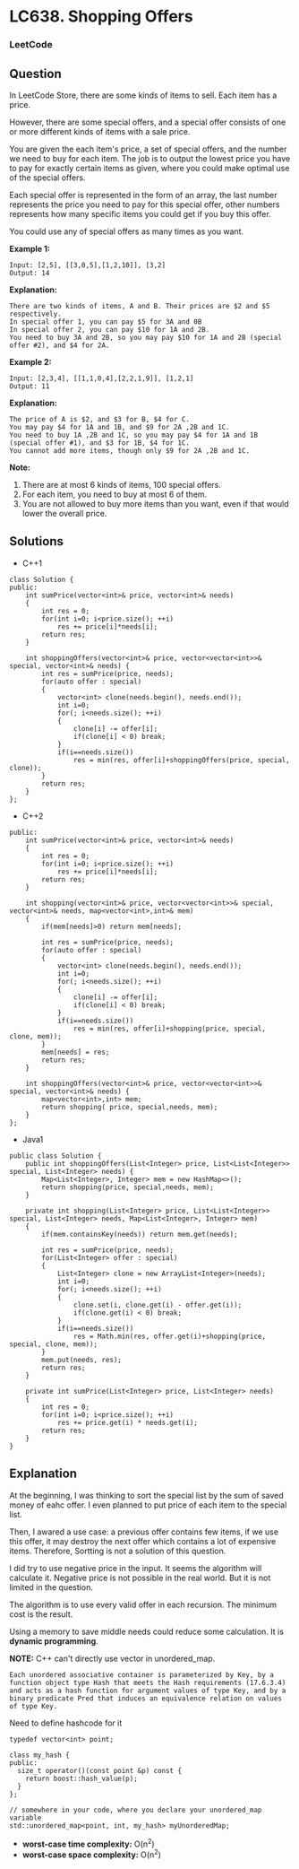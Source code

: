 # LC638. Shopping Offers

### LeetCode

## Question

In LeetCode Store, there are some kinds of items to sell. Each item has a price.

However, there are some special offers, and a special offer consists of one or more different kinds of items with a sale price.

You are given the each item's price, a set of special offers, and the number we need to buy for each item. The job is to output the lowest price you have to pay for exactly certain items as given, where you could make optimal use of the special offers.

Each special offer is represented in the form of an array, the last number represents the price you need to pay for this special offer, other numbers represents how many specific items you could get if you buy this offer.

You could use any of special offers as many times as you want.

**Example 1:**
```
Input: [2,5], [[3,0,5],[1,2,10]], [3,2]
Output: 14
```

**Explanation:**
``` 
There are two kinds of items, A and B. Their prices are $2 and $5 respectively. 
In special offer 1, you can pay $5 for 3A and 0B
In special offer 2, you can pay $10 for 1A and 2B. 
You need to buy 3A and 2B, so you may pay $10 for 1A and 2B (special offer #2), and $4 for 2A.
```

**Example 2:**
```
Input: [2,3,4], [[1,1,0,4],[2,2,1,9]], [1,2,1]
Output: 11
```

**Explanation:**
```
The price of A is $2, and $3 for B, $4 for C. 
You may pay $4 for 1A and 1B, and $9 for 2A ,2B and 1C. 
You need to buy 1A ,2B and 1C, so you may pay $4 for 1A and 1B (special offer #1), and $3 for 1B, $4 for 1C. 
You cannot add more items, though only $9 for 2A ,2B and 1C.
```
**Note:**

1.  There are at most 6 kinds of items, 100 special offers.
2.  For each item, you need to buy at most 6 of them.
3.  You are not allowed to buy more items than you want, even if that would lower the overall price.

## Solutions

* C++1
```
class Solution {
public:
    int sumPrice(vector<int>& price, vector<int>& needs)
    {
        int res = 0;
        for(int i=0; i<price.size(); ++i)
            res += price[i]*needs[i];
        return res;
    }
    
    int shoppingOffers(vector<int>& price, vector<vector<int>>& special, vector<int>& needs) {
        int res = sumPrice(price, needs);
        for(auto offer : special)
        {
            vector<int> clone(needs.begin(), needs.end());
            int i=0;
            for(; i<needs.size(); ++i)
            {
                clone[i] -= offer[i];
                if(clone[i] < 0) break;
            }
            if(i==needs.size())
                res = min(res, offer[i]+shoppingOffers(price, special, clone));
        }
        return res;
    }
};
```

* C++2
```
public:
    int sumPrice(vector<int>& price, vector<int>& needs)
    {
        int res = 0;
        for(int i=0; i<price.size(); ++i)
            res += price[i]*needs[i];
        return res;
    }
    
    int shopping(vector<int>& price, vector<vector<int>>& special, vector<int>& needs, map<vector<int>,int>& mem)
    {
        if(mem[needs]>0) return mem[needs];
        
        int res = sumPrice(price, needs);
        for(auto offer : special)
        {
            vector<int> clone(needs.begin(), needs.end());
            int i=0;
            for(; i<needs.size(); ++i)
            {
                clone[i] -= offer[i];
                if(clone[i] < 0) break;
            }
            if(i==needs.size())
                res = min(res, offer[i]+shopping(price, special, clone, mem));
        }
        mem[needs] = res;
        return res;
    }
    
    int shoppingOffers(vector<int>& price, vector<vector<int>>& special, vector<int>& needs) {
        map<vector<int>,int> mem;
        return shopping( price, special,needs, mem);
    }
};
```

* Java1
```
public class Solution {
    public int shoppingOffers(List<Integer> price, List<List<Integer>> special, List<Integer> needs) {
        Map<List<Integer>, Integer> mem = new HashMap<>();
        return shopping(price, special,needs, mem);
    }
    
    private int shopping(List<Integer> price, List<List<Integer>> special, List<Integer> needs, Map<List<Integer>, Integer> mem)
    {
        if(mem.containsKey(needs)) return mem.get(needs);
        
        int res = sumPrice(price, needs);
        for(List<Integer> offer : special)
        {
            List<Integer> clone = new ArrayList<Integer>(needs);
            int i=0;
            for(; i<needs.size(); ++i)
            {
                clone.set(i, clone.get(i) - offer.get(i));
                if(clone.get(i) < 0) break;
            }
            if(i==needs.size())
                res = Math.min(res, offer.get(i)+shopping(price, special, clone, mem));
        }
        mem.put(needs, res);
        return res;
    }

    private int sumPrice(List<Integer> price, List<Integer> needs)
    {
        int res = 0;
        for(int i=0; i<price.size(); ++i)
            res += price.get(i) * needs.get(i);
        return res;
    }
}
```

## Explanation

At the beginning, I was thinking to sort the special list by the sum of saved money of eahc offer. I even planned to put price of each item to the special list.

Then, I awared a use case: a previous offer contains few items, if we use this offer, it may destroy the next offer which contains a lot of expensive items. Therefore, Sortting is not a solution of this question.

I did try to use negative price in the input. It seems the algorithm will calculate it. Negative price is not possible in the real world. But it is not limited in the question.

The algorithm is to use every valid offer in each recursion. The minimum cost is the result.

Using a memory to save middle needs could reduce some calculation. It is **dynamic programming**.

**NOTE:** C++ can't directly use vector<int> in unordered_map.
```
Each unordered associative container is parameterized by Key, by a function object type Hash that meets the Hash requirements (17.6.3.4) and acts as a hash function for argument values of type Key, and by a binary predicate Pred that induces an equivalence relation on values of type Key.
```

Need to define hashcode for it
```
typedef vector<int> point;

class my_hash {
public:
  size_t operator()(const point &p) const {
    return boost::hash_value(p);
  }
};

// somewhere in your code, where you declare your unordered_map variable
std::unordered_map<point, int, my_hash> myUnorderedMap;
```

* **worst-case time complexity:** O(n<sup>2</sup>)
* **worst-case space complexity:** O(n<sup>2</sup>)